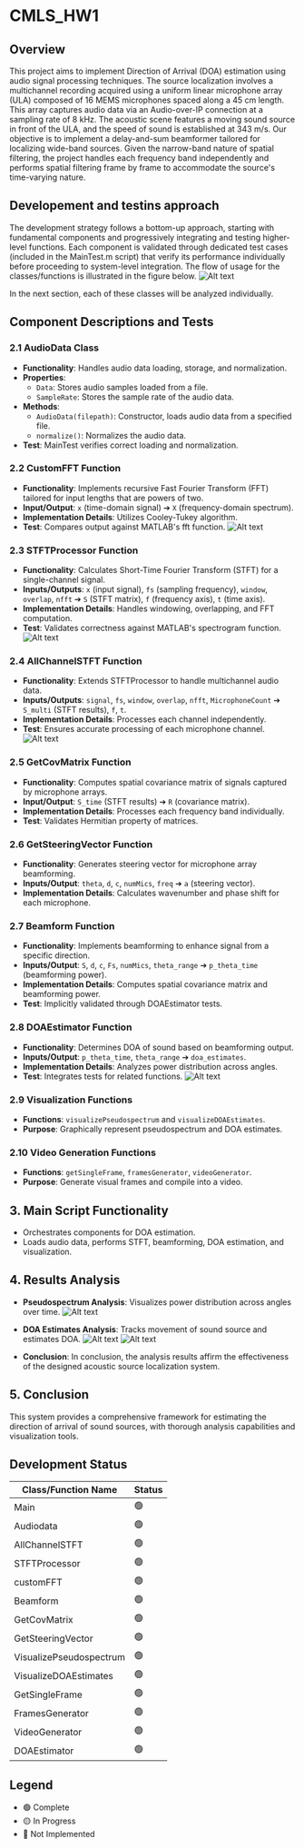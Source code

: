 # CMLS_HW1

## Overview
This project aims to implement Direction of Arrival (DOA) estimation using audio signal processing techniques. The source localization involves a multichannel recording acquired using a uniform linear microphone array (ULA) composed of 16 MEMS microphones spaced along a 45 cm length. This array captures audio data via an Audio-over-IP connection at a sampling rate of 8 kHz. The acoustic scene features a moving sound source in front of the ULA, and the speed of sound is established at 343 m/s.
Our objective is to implement a delay-and-sum beamformer tailored for localizing wide-band sources. Given the narrow-band nature of spatial filtering, the project handles each frequency band independently and performs spatial filtering frame by frame to accommodate the source's time-varying nature. 

##	Developement and testins approach
The development strategy follows a bottom-up approach, starting with fundamental components and progressively integrating and testing higher-level functions. Each component is validated through dedicated test cases (included in the MainTest.m script) that verify its performance individually before proceeding to system-level integration.
The flow of usage for the classes/functions is illustrated in the figure below.
![Alt text](/ReadmeFiles/MainDiagram.png)

In the next section, each of these classes will be analyzed individually.

## Component Descriptions and Tests
### 2.1 AudioData Class
- **Functionality**: Handles audio data loading, storage, and normalization.
- **Properties**: 
  - `Data`: Stores audio samples loaded from a file.
  - `SampleRate`: Stores the sample rate of the audio data.
- **Methods**:
  - `AudioData(filepath)`: Constructor, loads audio data from a specified file.
  - `normalize()`: Normalizes the audio data.
- **Test**: MainTest verifies correct loading and normalization.

### 2.2 CustomFFT Function
- **Functionality**: Implements recursive Fast Fourier Transform (FFT) tailored for input lengths that are powers of two.
- **Input/Output**: `x` (time-domain signal) ➔ `X` (frequency-domain spectrum).
- **Implementation Details**: Utilizes Cooley-Tukey algorithm.
- **Test**: Compares output against MATLAB's fft function.
![Alt text](/ReadmeFiles/Test_FFT.png)

### 2.3 STFTProcessor Function
- **Functionality**: Calculates Short-Time Fourier Transform (STFT) for a single-channel signal.
- **Inputs/Outputs**: `x` (input signal), `fs` (sampling frequency), `window`, `overlap`, `nfft` ➔ `S` (STFT matrix), `f` (frequency axis), `t` (time axis).
- **Implementation Details**: Handles windowing, overlapping, and FFT computation.
- **Test**: Validates correctness against MATLAB's spectrogram function.
![Alt text](/ReadmeFiles/Test_STFT.png)

### 2.4 AllChannelSTFT Function
- **Functionality**: Extends STFTProcessor to handle multichannel audio data.
- **Inputs/Outputs**: `signal`, `fs`, `window`, `overlap`, `nfft`, `MicrophoneCount` ➔ `S_multi` (STFT results), `f`, `t`.
- **Implementation Details**: Processes each channel independently.
- **Test**: Ensures accurate processing of each microphone channel.
![Alt text](/ReadmeFiles/Test_AllChannelSTFT.png)

### 2.5 GetCovMatrix Function
- **Functionality**: Computes spatial covariance matrix of signals captured by microphone arrays.
- **Input/Output**: `S_time` (STFT results) ➔ `R` (covariance matrix).
- **Implementation Details**: Processes each frequency band individually.
- **Test**: Validates Hermitian property of matrices.

### 2.6 GetSteeringVector Function
- **Functionality**: Generates steering vector for microphone array beamforming.
- **Inputs/Output**: `theta`, `d`, `c`, `numMics`, `freq` ➔ `a` (steering vector).
- **Implementation Details**: Calculates wavenumber and phase shift for each microphone.
  
### 2.7 Beamform Function
- **Functionality**: Implements beamforming to enhance signal from a specific direction.
- **Inputs/Output**: `S`, `d`, `c`, `Fs`, `numMics`, `theta_range` ➔ `p_theta_time` (beamforming power).
- **Implementation Details**: Computes spatial covariance matrix and beamforming power.
- **Test**: Implicitly validated through DOAEstimator tests.

### 2.8 DOAEstimator Function
- **Functionality**: Determines DOA of sound based on beamforming output.
- **Inputs/Output**: `p_theta_time`, `theta_range` ➔ `doa_estimates`.
- **Implementation Details**: Analyzes power distribution across angles.
- **Test**: Integrates tests for related functions.
![Alt text](/ReadmeFiles/Test_DOAEstimator.png)


### 2.9 Visualization Functions
- **Functions**: `visualizePseudospectrum` and `visualizeDOAEstimates`.
- **Purpose**: Graphically represent pseudospectrum and DOA estimates.

### 2.10 Video Generation Functions
- **Functions**: `getSingleFrame`, `framesGenerator`, `videoGenerator`.
- **Purpose**: Generate visual frames and compile into a video.

## 3. Main Script Functionality
- Orchestrates components for DOA estimation.
- Loads audio data, performs STFT, beamforming, DOA estimation, and visualization.

## 4. Results Analysis
- **Pseudospectrum Analysis**: Visualizes power distribution across angles over time.
![Alt text](/ReadmeFiles/Pseudospectrum.png)
- **DOA Estimates Analysis**: Tracks movement of sound source and estimates DOA.
![Alt text](/ReadmeFiles/DOAs_over_time.png.png)
![Alt text](/ReadmeFiles/ArrowSequence.jpg)

- **Conclusion**: In conclusion, the analysis results affirm the effectiveness of the designed acoustic source localization system.

## 5. Conclusion
This system provides a comprehensive framework for estimating the direction of arrival of sound sources, with thorough analysis capabilities and visualization tools.



## Development Status

| Class/Function Name       | Status          |
|---------------------------|-----------------|
| Main                      | :green_circle:  |
| Audiodata                 | :green_circle:  |
| AllChannelSTFT            | :green_circle:  |
| STFTProcessor             | :green_circle:  |
| customFFT                 | :green_circle:  |
| Beamform                  | :green_circle:  |
| GetCovMatrix              | :green_circle:  |
| GetSteeringVector         | :green_circle:  |
| VisualizePseudospectrum   | :green_circle:  |
| VisualizeDOAEstimates     | :green_circle:  |
| GetSingleFrame            | :green_circle:  |
| FramesGenerator           | :green_circle:  |
| VideoGenerator            | :green_circle:  |
| DOAEstimator              | :green_circle:  |


## Legend

- :green_circle: Complete
- :yellow_circle: In Progress
- :red_circle: Not Implemented
